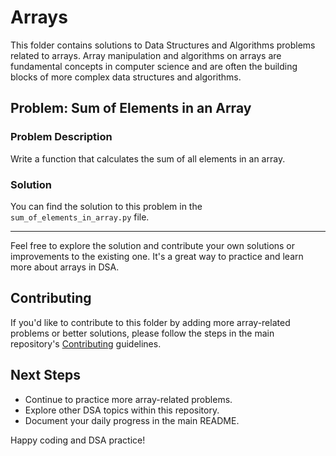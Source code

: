 # Arrays

This folder contains solutions to Data Structures and Algorithms problems related to arrays. Array manipulation and algorithms on arrays are fundamental concepts in computer science and are often the building blocks of more complex data structures and algorithms.


## Problem: Sum of Elements in an Array

### Problem Description

Write a function that calculates the sum of all elements in an array.


### Solution

You can find the solution to this problem in the `sum_of_elements_in_array.py` file.

---

Feel free to explore the solution and contribute your own solutions or improvements to the existing one. It's a great way to practice and learn more about arrays in DSA.

## Contributing

If you'd like to contribute to this folder by adding more array-related problems or better solutions, please follow the steps in the main repository's [Contributing](../CONTRIBUTING.md) guidelines.

## Next Steps

- Continue to practice more array-related problems.
- Explore other DSA topics within this repository.
- Document your daily progress in the main README.

Happy coding and DSA practice!
